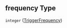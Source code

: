 ## frequency Type

`integer` ([TriggerFrequency](definitions-definitions-autotask-properties-trigger-properties-triggerfrequency.md))

